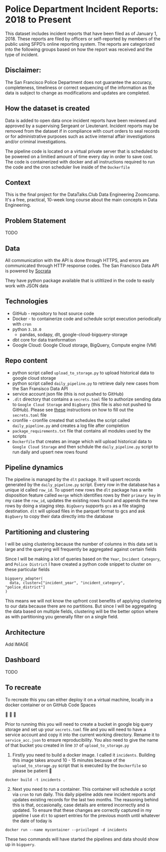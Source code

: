 # Police Department Incident Reports: 2018 to Present

This dataset includes incident reports that have been filed as of January 1, 2018. These reports are filed by officers or self-reported by members of the public using SFPD’s online reporting system. The reports are categorized into the following groups based on how the report was received and the type of incident. 

## Disclaimer: 

The San Francisco Police Department does not guarantee the accuracy, completeness, timeliness or correct sequencing of the information as the data is subject to change as modifications and updates are completed.

## How the dataset is created

Data is added to open data once incident reports have been reviewed and approved by a supervising Sergeant or Lieutenant. Incident reports may be removed from the dataset if in compliance with court orders to seal records or for administrative purposes such as active internal affair investigations and/or criminal investigations.

The pipeline code is located on a virtual private server that is scheduled to be powered on a limitied amount of time every day in order to save cost. The code is containerized with docker and all instructions required to run the code and the cron scheduler live inside of the `Dockerfile`

## Context
This is the final project for the DataTalks.Club Data Engineering Zoomcamp. It's a free, practical, 10-week long course about the main concepts in Data Engineering.

## Problem Statement
TODO


## Data
All communication with the API is done through HTTPS, and errors are communicated through HTTP response codes. The San Francisco Data API is powered by [Socrata](https://dev.socrata.com/)


They have python package available that is utiltlized in the code to easily work with JSON data

## Technologies
 - GitHub - repository to host source code
 - Docker - to containerize code and schedule script execution periodically with `cron`
 - python `3.10.0`
    - pandas, sodapy, dlt, google-cloud-bigquery-storage
- dbt core for data tranformation
- Google Cloud: Google Cloud storage, BigQuery, Compute engine (VM)

## Repo content
 - python script called `upload_to_storage.py` to upload historical data to google cloud storage
 - python script called `daily_pipeline.py` to retrieve daily new cases from the San Fransisco Data API
 - service account json file (this is not pushed to GitHub)
 - `.dlt` directory that contains a `secrets.toml` file to authorize sending data to `Google Cloud Storage` and `BigQuery` (this file is also not pushed to GitHub).
Please see [these](https://dlthub.com/docs/dlt-ecosystem/destinations/bigquery) instructions on how to fill out the `secrets.toml` file
 - cronfile - cronfile created that schedules the script called `daily_pipeline.py` and creates a log file after completion
 - `package_requirements.txt` file that contains all modules used by the scripts
 - `Dockerfile` that creates an image which will upload historical data to `Google Cloud Storage` and then schdule the `daily_pipeline.py` script to run daily and upsert new rows found

## Pipeline dynamics
 The pipeline is managed by the `dlt` package. It will upsert records generated by the `daily_pipeline.py` script. Every row in the database has a unique id called `row_id`. To upsert new rows the `dlt` package has a write disposition feature called `merge` which identifies rows by their `primary key` in my case the `row_id`, updates the existing rows found and appends the new rows by doing a staging step. `BigQuery` supports `gcs` as a file staging destination. `dlt` will upload files in the parquet format to gcs and ask `BigQuery` to copy their data directly into the database

 ## Partitioning and clustering
  I will be using clustering because the number of columns in this data set is large and the querying will frequently be aggregated against certain fields

  Since I will be making a lot of queries based on the `Year`, `Incident Category`, and `Police District` I have created a python code snippet to cluster on these particular fields

  ```
bigquery_adapter(
    data, cluster=["incident_year", "incident_category", "police_district"]
)
  ```
This means we will not know the upfront cost benefits of applying clustering to our data because there are no partitions. But since I will be aggregating the data based on multiple fields, clustering will be the better option where as with partitioning you generally filter on a single field.

## Architecture
Add IMAGE

## Dashboard
TODO

## To recreate
To recreate this you can either deploy it on a virtual machine, locally in a docker container or on GitHub Code Spaces

🚀        🚀        🚀

Prior to running this you will need to create a bucket in google big query storage and set up your `secrets.toml` file and you will need to have a service account and copy it into the current working directory. Rename it to `service_acc.json` to ensure reproducibility. You also need to give the name of that bucket you created in line `37` of `upload_to_storage.py`
1. Firstly you need to build a docker image. I called it `incidents`. Building this image takes around 10 - 15 minutes because of the `upload_to_storage.py` script that is executed by the `Dockerfile` so please be patient 🙂
```
docker build -t incidents .
```

2. Next you need to run a container. This container will schedule a script via `cron` to run daily. This daily pipeline adds new incident reports and updates existing records for the last two months. The reasoning behind this is that, occasionally, case details are entered incorrectly and is updated. To ensure that these changes are correctly captured in my pipeline I use `dlt` to upsert entries for the previous month until whatever the date of today is

```
docker run --name mycontainer --privileged -d incidents
```

These two commands will have started the pipelines and data should show up in `bigquery`.
